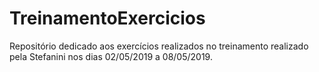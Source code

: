 # TreinamentoExercicios
Repositório dedicado aos exercícios realizados no treinamento realizado pela Stefanini nos dias 02/05/2019 a 08/05/2019.
